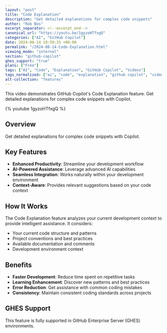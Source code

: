 ```yaml
---
layout: "post"
title: "Code Explanation"
description: "Get detailed explanations for complex code snippets"
author: "Rob Bos"
excerpt_separator: <!--excerpt_end-->
canonical_url: "https://youtu.be/1gyzoHTfxgQ"
categories: ["AI", "GitHub Copilot"]
date: 2024-08-14 19:59:33 +00:00
permalink: "/2024-08-14-Code-Explanation.html"
viewing_mode: "internal"
section: "github-copilot"
ghes_support: "true"
plans: ["Free"]
tags: ["AI", "Code", "Explanation", "GitHub Copilot", "Videos"]
tags_normalized: ["ai", "code", "explanation", "github copilot", "videos"]
alt-collection: "features"
---
```


This video demonstrates GitHub Copilot's Code Explanation feature. Get detailed explanations for complex code snippets with Copilot.<!--excerpt_end-->

{% youtube 1gyzoHTfxgQ %}

## Overview

Get detailed explanations for complex code snippets with Copilot.

## Key Features

- **Enhanced Productivity**: Streamline your development workflow
- **AI-Powered Assistance**: Leverage advanced AI capabilities
- **Seamless Integration**: Works naturally within your development environment
- **Context-Aware**: Provides relevant suggestions based on your code context

## How It Works

The Code Explanation feature analyzes your current development context to provide intelligent assistance. It considers:

- Your current code structure and patterns
- Project conventions and best practices
- Available documentation and comments
- Development environment context

## Benefits

- **Faster Development**: Reduce time spent on repetitive tasks
- **Learning Enhancement**: Discover new patterns and best practices
- **Error Reduction**: Get assistance with common coding mistakes
- **Consistency**: Maintain consistent coding standards across projects

## GHES Support

This feature is fully supported in GitHub Enterprise Server (GHES) environments.
